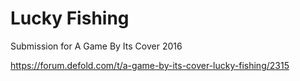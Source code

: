 # Lucky Fishing
Submission for A Game By Its Cover 2016

https://forum.defold.com/t/a-game-by-its-cover-lucky-fishing/2315
